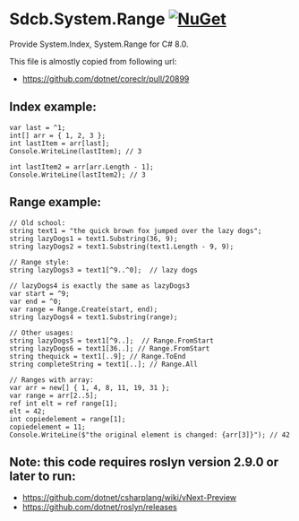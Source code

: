 # Sdcb.System.Range [![NuGet](https://img.shields.io/badge/nuget-1.02-blue.svg)](https://www.nuget.org/packages/Sdcb.System.Range/)
Provide System.Index, System.Range for C# 8.0.

This file is almostly copied from following url:
* https://github.com/dotnet/coreclr/pull/20899

## Index example:
```
var last = ^1;
int[] arr = { 1, 2, 3 };
int lastItem = arr[last];
Console.WriteLine(lastItem); // 3

int lastItem2 = arr[arr.Length - 1];
Console.WriteLine(lastItem2); // 3
```

## Range example:
```
// Old school: 
string text1 = "the quick brown fox jumped over the lazy dogs";
string lazyDogs1 = text1.Substring(36, 9);
string lazyDogs2 = text1.Substring(text1.Length - 9, 9);

// Range style: 
string lazyDogs3 = text1[^9..^0];  // lazy dogs

// lazyDogs4 is exactly the same as lazyDogs3
var start = ^9;
var end = ^0;
var range = Range.Create(start, end);
string lazyDogs4 = text1.Substring(range);

// Other usages:
string lazyDogs5 = text1[^9..];  // Range.FromStart
string lazyDogs6 = text1[36..]; // Range.FromStart
string thequick = text1[..9]; // Range.ToEnd
string completeString = text1[..]; // Range.All

// Ranges with array: 
var arr = new[] { 1, 4, 8, 11, 19, 31 };
var range = arr[2..5];
ref int elt = ref range[1];
elt = 42;
int copiedelement = range[1];
copiedelement = 11;
Console.WriteLine($"the original element is changed: {arr[3]}"); // 42
```
## Note: this code requires roslyn version 2.9.0 or later to run: 
* https://github.com/dotnet/csharplang/wiki/vNext-Preview
* https://github.com/dotnet/roslyn/releases
